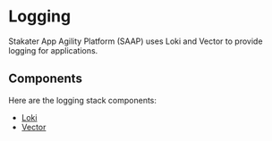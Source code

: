 # Logging

Stakater App Agility Platform (SAAP) uses Loki and Vector to provide logging for applications.

## Components

Here are the logging stack components:

- [Loki](https://github.com/grafana/loki)
- [Vector](https://github.com/vectordotdev/vector)

